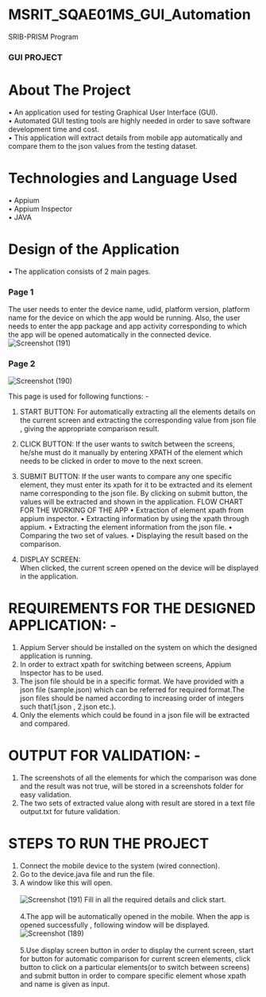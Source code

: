 # MSRIT_SQAE01MS_GUI_Automation
SRIB-PRISM Program
### GUI PROJECT
# About The Project
•	An application used for testing Graphical User Interface (GUI).
<br/>
•	Automated GUI testing tools are highly needed in order to save software development time and cost.
<br/>
•	This application will extract details from mobile app automatically and compare them to the json values from the testing dataset.
# Technologies and Language Used
•	Appium
<br/>
•	Appium Inspector
<br/>
•	JAVA
<br/>
# Design of the Application
•	The application consists of 2 main pages.
<br />
 ###	Page 1
The user needs to enter the device name, udid, platform version, platform name for the device on which the app would be running.
Also, the user needs to enter the app package and app activity corresponding to which the app will be opened automatically in the connected device.
![Screenshot (191)](https://media.github.ecodesamsung.com/user/14793/files/d5e4a33c-0111-4a6d-9ef2-1d66223aebe4)

###	Page 2
![Screenshot (190)](https://media.github.ecodesamsung.com/user/14793/files/4bdb4733-04e5-484d-9f04-0d9467e1f0b7)


This page is used for following functions: -
1.	START BUTTON:
For automatically extracting all the elements details on the current screen and extracting the corresponding value from json file , giving the appropriate comparison result.

2.	 CLICK BUTTON:
If the user wants to switch between the screens, he/she must do it manually by entering XPATH of the element which needs to be clicked in order to move to the next screen.

3.	SUBMIT BUTTON:
If the user wants to compare any one specific element, they must enter its xpath for it to be extracted and its element name corresponding to the json file. By clicking on submit button, the values will be extracted and shown in the application.
FLOW CHART FOR THE WORKING OF THE APP
•	Extraction of element xpath from appium inspector.
•	Extracting information by using the xpath through appium.
•	Extracting the element information from the json file.
•	Comparing the two set of values.
•	Displaying the result based on the comparison.

4. DISPLAY SCREEN:</br>
 When clicked, the current screen opened on the device will be displayed in the application.
# REQUIREMENTS FOR THE DESIGNED APPLICATION: -
1.	Appium Server should be installed on the system on which the designed application is running.
2.	In order to extract xpath for switching between screens, Appium Inspector has to be used.
3.	The json file should be in a specific format. We have provided with a json file (sample.json) which can be referred for required format.The json files should be named according to increasing order of integers such that(1.json , 2.json etc.).
4.	Only the elements which could be found in a json file will be extracted and compared.
# OUTPUT FOR VALIDATION: -
1.	The screenshots of all the elements for which the comparison was done and the result was not true, will be stored in a screenshots folder for easy validation.
2.	The two sets of extracted value along with result are stored in a text file output.txt for future validation.

# STEPS TO RUN THE PROJECT
1. Connect the mobile device to the system (wired connection).</br>
2. Go to the device.java file and run the file.</br>
3. A window like this will open.</br></br>
![Screenshot (191)](https://media.github.ecodesamsung.com/user/14793/files/0c088734-8f2d-4ed2-aa23-173ec66ab31d)
Fill in all the required details and click start.</br></br>
4.The app will be automatically opened in the mobile. When the app is opened successfully , following window will be displayed.
![Screenshot (189)](https://media.github.ecodesamsung.com/user/14793/files/83a988b6-6082-4eab-9122-21bedb974ad9)</br></br>
5.Use display screen button in order to display the current screen, start for button for automatic comparison for current screen elements, click button to click on a particular elements(or to switch between screens) and submit button in order to compare specific element whose xpath and name is given as input.


